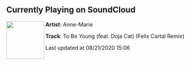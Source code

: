 ## Currently Playing on SoundCloud

[<img align="left" width="100" src="https://i1.sndcdn.com/artworks-OcMOS1DjaG5F-0-t50x50.jpg">](https://soundcloud.com/iamannemarie/to-be-young-feat-doja-cat-1)

**Artist**: Anne-Marie 

**Track**: To Be Young (feat. Doja Cat) (Felix Cartal Remix)

Last updated at 08/21/2020 15:06
